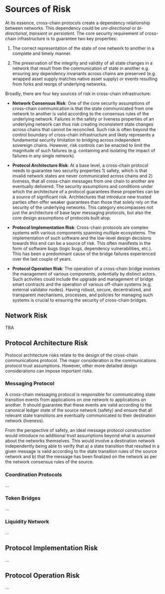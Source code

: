 # Sources of Risk
At its essence, cross-chain protocols create a dependency relationship between networks. This dependency could be _uni-directional_ or _bi-directional_, _transient_ or _persistent_. The core security requirement of cross-chain infrastructure is to guarantee two key properties:

1. The correct representation of the state of one network to another in a complete and timely manner.

1. The preservation of the integrity and validity of all state changes in a network that result from the communication of state in another e.g. ensuring any dependency invariants across chains are preserved (e.g. wrapped asset supply matches native asset supply) or events resulting from forks and reorgs of underlying networks.

Broadly, there are four key sources of risk in cross-chain infrastructure:

- **Network Consensus Risk**: One of the core security assumptions of cross-chain communication is that the state communicated from one network to another is valid according to the consensus rules of the underlying network. Failures in the safety or liveness properties of an underlying network can thus risk creating inconsistent state changes across chains that cannot be reconciled. Such risk is often beyond the control boundary of cross-chain infrastructure and likely represents a fundamental security limitation to bridging across independent sovereign chains. However, risk controls can be enacted to limit the magnitude of such failures (e.g. containing and isolating the impact of failures in any single network).

- **Protocol Architecture Risk**: At a base level, a cross-chain protocol needs to guarantee two security properties 1) safety, which is that invalid network states are never communicated across chains and 2) liveness, that all cross-chain messages from one chain to another are eventually delivered. The security assumptions and conditions under which the architecture of a protocol guarantees these properties can be a source of significant risk. Architectures that introduce new trusted parties often offer weaker guarantees than those that solely rely on the security of the underlying networks. This category encompasses not just the architecture of base layer messaging protocols, but also the core design assumptions of protocols built atop.  

- **Protocol Implementation Risk**: Cross-chain protocols are complex systems with various components spanning multiple ecosystems. The implementation of such software and the low-level design decisions towards this end can be a source of risk. This often manifests in the form of software bugs (logic bugs, dependency vulnerabilities, etc.). This has been a predominant cause of the bridge failures experienced over the last couple of years.

- **Protocol Operation Risk**: The operation of a cross-chain bridge involves the management of various components, potentially by distinct actors. Such activities could include the upgrade and management of bridge smart contracts and the operation of various off-chain systems (e.g. external validator nodes). Having robust, secure, decentralized, and transparent mechanisms, processes, and policies for managing such systems is crucial to ensuring the security of cross-chain bridges.


## Network Risk
TBA

## Protocol Architecture Risk
Protocol architecture risks relate to the design of the cross-chain communications protocol. The major consideration is the communications protocol trust assumptions. However, other more detailed design considerations can impose important risks.

### Messaging Protocol
A cross-chain messaging protocol is responsible for communicating state transition events from applications on one network to applications on another. It should guarantee that these events are valid according to the canonical ledger state of the source network (safety) and ensure that all relevant state transitions are eventually communicated to their destination network (liveness).

From the perspective of safety, an ideal message protocol construction would introduce no additional trust assumptions beyond what is assumed about the networks themselves. This would involve a destination network independently being able to verify that a) a state transition that resulted in a given message is valid according to the state transition rules of the source network and b) that the message has been finalized on the network as per the network consensus rules of the source.
### Coordination Protocols
...
### Token Bridges
...
### Liquidity Network
...
## Protocol Implementation Risk
...

## Protocol Operation Risk
...
